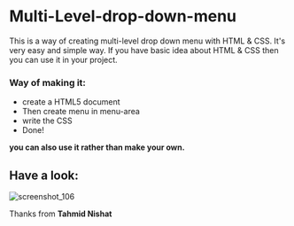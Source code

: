 # Multi-Level-drop-down-menu
This is a way of creating multi-level drop down menu with HTML &amp; CSS. It's very easy and simple way. If you have basic idea about HTML &amp; CSS then you can use it in your project.

### Way of making it:
- create a HTML5 document
- Then create menu in menu-area
- write the CSS
- Done!

**you can also use it rather than make your own.**

## Have a look:
![screenshot_106](https://user-images.githubusercontent.com/43580743/53086735-de404600-352f-11e9-89f5-67753c36ed90.png)

Thanks from **Tahmid Nishat**
